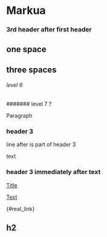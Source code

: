 # Markua

### 3rd header after first header

## one space

##   three spaces


###### level 6

####### level 7 ?

Paragraph

### header 3
line after is part of header 3


text
### header 3 immediately after text

[Title](internal-id)


[Text](#real_link)


{#real_link}
## h2

